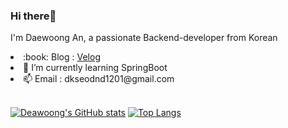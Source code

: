 ### Hi there👋
I'm Daewoong An, a passionate Backend-developer from Korean

<ui>
  <li>:book: Blog : <a href="https://velog.io/@dkseodnd1201">Velog</a></li>
  <li>🌱 I’m currently learning SpringBoot</li>
  <li>📫 Email : <dkseodnd1201@gmail.com>dkseodnd1201@gmail.com</dkseodnd1201@gmail.com> </li>
</ui>

<br>

[![Deawoong's GitHub stats](https://github-readme-stats.vercel.app/api?username=dkseodnd1201)](https://github.com/anuraghazra/github-readme-stats)
[![Top Langs](https://github-readme-stats.vercel.app/api/top-langs/?username=dkseodnd1201&layout=compact)](https://github.com/anuraghazra/github-readme-stats)
